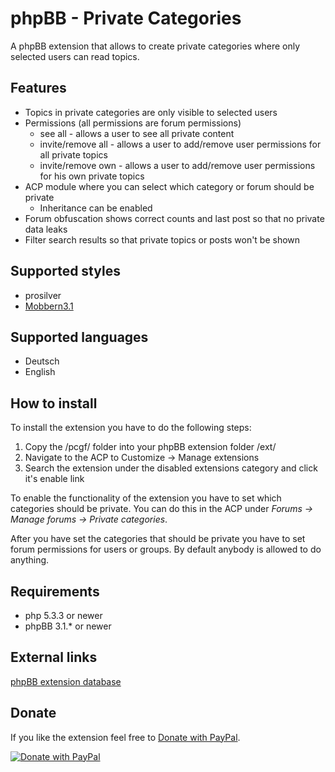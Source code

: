# phpBB - Private Categories

A phpBB extension that allows to create private categories where only selected users can read topics.

## Features
* Topics in private categories are only visible to selected users
* Permissions (all permissions are forum permissions)
    * see all - allows a user to see all private content
    * invite/remove all - allows a user to add/remove user permissions for all private topics
    * invite/remove own - allows a user to add/remove user permissions for his own private topics
* ACP module where you can select which category or forum should be private
    * Inheritance can be enabled
* Forum obfuscation shows correct counts and last post so that no private data leaks
* Filter search results so that private topics or posts won't be shown

## Supported styles
* prosilver
* [Mobbern3.1](http://www.masivotech.com/product/mobbern-phpbb3-phpbb31-responsive-theme/ "Mobbern phpBB responsive theme website")

## Supported languages
* Deutsch
* English

## How to install
To install the extension you have to do the following steps:

1. Copy the /pcgf/ folder into your phpBB extension folder /ext/
2. Navigate to the ACP to Customize &rarr; Manage extensions
3. Search the extension under the disabled extensions category and click it's enable link

To enable the functionality of the extension you have to set which categories should be private. You can do this
in the ACP under _Forums &rarr; Manage forums &rarr; Private categories_.

After you have set the categories that should be private you have to set forum permissions for users or groups.
By default anybody is allowed to do anything.

## Requirements
* php 5.3.3 or newer
* phpBB 3.1.* or newer

## External links
[phpBB extension database](https://www.phpbb.com/customise/db/extension/privatecategories/ "Show extension entry on phpBB.com")

## Donate
If you like the extension feel free to [Donate with PayPal](https://www.paypal.com/cgi-bin/webscr?cmd=_s-xclick&hosted_button_id=SY9JFM9XL9CWQ).

[![Donate with PayPal](https://www.paypalobjects.com/en_US/i/btn/btn_donate_LG.gif)](https://www.paypal.com/cgi-bin/webscr?cmd=_s-xclick&hosted_button_id=SY9JFM9XL9CWQ)
